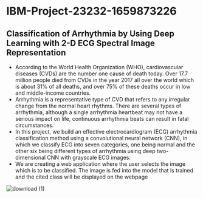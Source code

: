 # IBM-Project-23232-1659873226
## Classification of Arrhythmia by Using Deep Learning with 2-D ECG Spectral Image Representation

 * According to the World Health Organization (WHO), cardiovascular diseases (CVDs) are the number one cause of death today. Over 17.7 million people died from CVDs in the year 2017 all over the world which is about 31% of all deaths, and over 75% of these deaths occur in low and middle-income countries. 
 * Arrhythmia is a representative type of CVD that refers to any irregular change from the normal heart rhythms. There are several types of arrhythmia, although a single arrhythmia heartbeat may not have a serious impact on life, continuous arrhythmia beats can result in fatal circumstances. 
* In this project, we build an effective electrocardiogram (ECG) arrhythmia classification method using a convolutional neural network (CNN), in which we classify ECG into seven categories, one being normal and the other six being different types of arrhythmia using deep two-dimensional CNN with grayscale ECG images. 
* We are creating a web application where the user selects the image which is to be classified. The image is fed into the model that is trained and the cited class will be displayed on the webpage

![download (1)](https://user-images.githubusercontent.com/65408230/200607451-fcf748c0-8089-41a8-9349-1daf5faea105.png)




